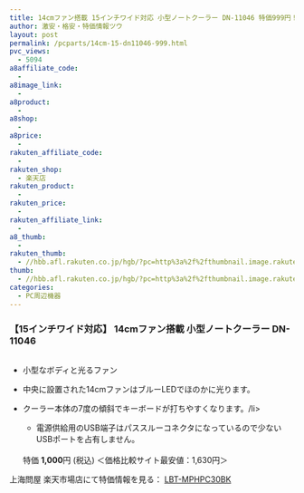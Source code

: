 ```yaml
---
title: 14cmファン搭載 15インチワイド対応 小型ノートクーラー DN-11046 特価999円！
author: 激安・格安・特価情報ツウ
layout: post
permalink: /pcparts/14cm-15-dn11046-999.html
pvc_views:
  - 5094
a8affiliate_code:
  -
a8image_link:
  -
a8product:
  -
a8shop:
  -
a8price:
  -
rakuten_affiliate_code:
  -
rakuten_shop:
  - 楽天店
rakuten_product:
  -
rakuten_price:
  -
rakuten_affiliate_link:
  -
a8_thumb:
  -
rakuten_thumb:
  - //hbb.afl.rakuten.co.jp/hgb/?pc=http%3a%2f%2fthumbnail.image.rakuten.co.jp%2f%400_mall%2flogitec%2fcabinet%2f2%2fimg60183663.jpg%3f_ex%3d128x128
thumb:
  - //hbb.afl.rakuten.co.jp/hgb/?pc=http%3a%2f%2fthumbnail.image.rakuten.co.jp%2f%400_mall%2flogitec%2fcabinet%2f2%2fimg60183663.jpg%3f_ex%3d128x128
categories:
  - PC周辺機器
---
```

### 【15インチワイド対応】 14cmファン搭載 小型ノートクーラー DN-11046

<div class="img-bg2 img_L">
  <a href="//hb.afl.rakuten.co.jp/hgc/032ab3e9.5b793415.039e5bec.4fa1c071/?pc=http%3a%2f%2fitem.rakuten.co.jp%2fdonya%2f11046%2f%3fscid%3daf_link_img&m=http%3a%2f%2fm.rakuten.co.jp%2fdonya%2fi%2f10931761%2f" target="_blank"><img src="//hbb.afl.rakuten.co.jp/hgb/?pc=http%3a%2f%2fthumbnail.image.rakuten.co.jp%2f%400_mall%2fdonya%2fcabinet%2fitem26%2f11046-0.jpg%3f_ex%3d128x128&m=http%3a%2f%2fthumbnail.image.rakuten.co.jp%2f%400_mall%2fdonya%2fcabinet%2fitem26%2f11046-0.jpg" border="0" title="" alt="" /></a>
</div>

<!--more-->

  * 小型なボディと光るファン
  * 中央に設置された14cmファンはブルーLEDでほのかに光ります。
  * クーラー本体の7度の傾斜でキーボードが打ちやすくなります。/li>
      * 電源供給用のUSB端子はパススルーコネクタになっているので少ないUSBポートを占有しません。</ul>
    <br clear="all" />特価 <span class="tokka-price"><strong>1,000</strong></span>円 (税込) ＜価格比較サイト最安値：1,630円＞

    上海問屋 楽天市場店にて特価情報を見る： <a href="//hb.afl.rakuten.co.jp/hgc/032ab3e9.5b793415.039e5bec.4fa1c071/?pc=http%3a%2f%2fitem.rakuten.co.jp%2fdonya%2f11046%2f%3fscid%3daf_link_img&m=http%3a%2f%2fm.rakuten.co.jp%2fdonya%2fi%2f10931761%2f" target="_blank"><span class="fs150p">LBT-MPHPC30BK</span></a>